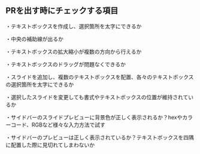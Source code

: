 ## PRを出す時にチェックする項目
・テキストボックスを作成し、選択箇所を太字にできるか


・中央の補助線が出るか


・テキストボックスの拡大縮小が複数の方向から行えるか


・テキストボックスのドラッグが問題なくできるか


・スライドを追加し、複数のテキストボックスを配置、各々のテキストボックスの選択箇所を太字にできるか


・選択したスライドを変更しても書式やテキストボックスの位置が維持されているか


・サイドバーのスライドプレビューに背景色が正しく表示されるか？hexやカラーコード、RGBなど様々な入力方法で試す


・サイドバーのプレビューは正しく表示されているか？テキストボックスを四隅に配置した際に見切れてしまわないか
